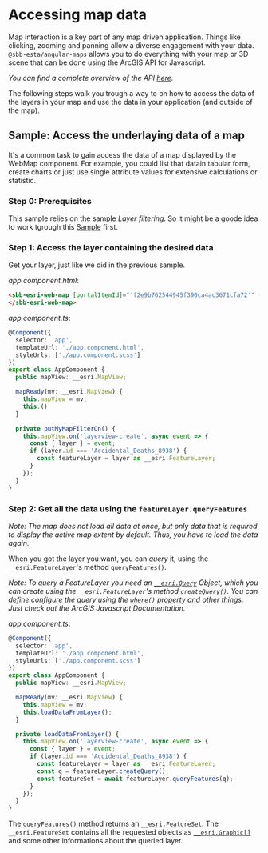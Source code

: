 # Accessing map data

Map interaction is a key part of any map driven application. Things like clicking, zooming and panning allow a diverse engagement with your data. `@sbb-esta/angular-maps` allows you to do everything with your map or 3D scene that can be done using the ArcGIS API for Javascript.

_You can find a complete overview of the API [here](https://developers.arcgis.com/javascript/latest/api-reference/)._

The following steps walk you trough a way to on how to access the data of the layers in your map and use the data in your application (and outside of the map).

## Sample: Access the underlaying data of a map

It's a common task to gain access the data of a map displayed by the WebMap component. For example, you could list that datain tabular form, create charts or just use single attribute values for extensive calculations or statistic.

### Step 0: Prerequisites

This sample relies on the sample _Layer filtering_. So it might be a goode idea to work tgrough this [Sample](/maps/advanced/layer-filtering) first.

### Step 1: Access the layer containing the desired data

Get your layer, just like we did in the previous sample.

_app.component.html_:

```html
<sbb-esri-web-map [portalItemId]="'f2e9b762544945f390ca4ac3671cfa72'" (mapReady)="mapReady($event)">
</sbb-esri-web-map>
```

_app.component.ts_:

```ts
@Component({
  selector: 'app',
  templateUrl: './app.component.html',
  styleUrls: ['./app.component.scss']
})
export class AppComponent {
  public mapView: __esri.MapView;

  mapReady(mv: __esri.MapView) {
    this.mapView = mv;
    this.()
  }

  private putMyMapFilterOn() {
    this.mapView.on('layerview-create', async event => {
      const { layer } = event;
      if (layer.id === 'Accidental_Deaths_8938') {
        const featureLayer = layer as __esri.FeatureLayer;
      }
    });
  }
}
```

### Step 2: Get all the data using the `featureLayer.queryFeatures`

_Note: The map does not load all data at once, but only data that is required to display the active map extent by default. Thus, you have to load the data again._

When you got the layer you want, you can _query_ it, using the `__esri.FeatureLayer`'s method `queryFeatures()`.

_Note: To query a FeatureLayer you need an [`__esri.Query`](https://developers.arcgis.com/javascript/latest/api-reference/esri-tasks-support-Query.html) Object, which you can create using the `__esri.FeatureLayer`'s method `createQuery()`. You can define configure the query using the [`where()` property](https://developers.arcgis.com/javascript/latest/api-reference/esri-tasks-support-Query.html#where) and other things. Just check out the ArcGIS Javascript Documentation._

_app.component.ts_:

```ts
@Component({
  selector: 'app',
  templateUrl: './app.component.html',
  styleUrls: ['./app.component.scss']
})
export class AppComponent {
  public mapView: __esri.MapView;

  mapReady(mv: __esri.MapView) {
    this.mapView = mv;
    this.loadDataFromLayer();
  }

  private loadDataFromLayer() {
    this.mapView.on('layerview-create', async event => {
      const { layer } = event;
      if (layer.id === 'Accidental_Deaths_8938') {
        const featureLayer = layer as __esri.FeatureLayer;
        const q = featureLayer.createQuery();
        const featureSet = await featureLayer.queryFeatures(q);
      }
    });
  }
}
```

The `queryFeatures()` method returns an [`__esri.FeatureSet`](https://developers.arcgis.com/javascript/latest/api-reference/esri-tasks-support-FeatureSet.html). The `__esri.FeatureSet` contains all the requested objects as [`__esri.Graphic[]`](https://developers.arcgis.com/javascript/latest/api-reference/esri-Graphic.html) and some other informations about the queried layer.
